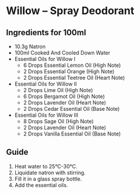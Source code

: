 # Willow – Spray Deodorant

## Ingredients for 100ml
* 10.3g Natron
* 100ml Cooked And Cooled Down Water
* Essential Oils for Willow I
  * 6 Drops Essential Lemon Oil (High Note)
  * 2 Drops Essential Orange (High Note)
  * 2 Drops Essential Teetree Oil (Heart Note)
* Essential Oils for Willow II
  * 2 Drops Lime Oil (High Note)
  * 6 Drops Bergamot Oil (High Note)
  * 2 Drops Lavender Oil (Heart Note)
  * 2 Drops Cedar Essential Oil (Base Note)
* Essential Oils for Willow III
  * 8 Drops Sage Oil (High Note)
  * 2 Drops Lavender Oil (Heart Note)
  * 2 Drops Vanilla Essential Oil (Base Note)

## Guide
1. Heat water to 25°C-30°C.
2. Liquidate natron with stirring.
3. Fill it in a glass spray bottle.
4. Add the essential oils.
